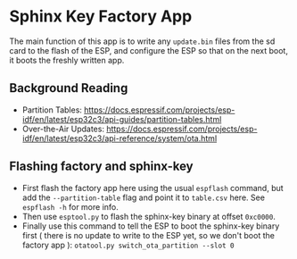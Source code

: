 # Sphinx Key Factory App

The main function of this app is to write any `update.bin` files from the sd card to the flash of the ESP, and configure the ESP so that on the next boot, it boots the freshly written app.

## Background Reading

- Partition Tables: https://docs.espressif.com/projects/esp-idf/en/latest/esp32c3/api-guides/partition-tables.html
- Over-the-Air Updates: https://docs.espressif.com/projects/esp-idf/en/latest/esp32c3/api-reference/system/ota.html

## Flashing factory and sphinx-key

- First flash the factory app here using the usual `espflash` command, but add the `--partition-table` flag and point it to `table.csv` here. See `espflash -h` for more info.
- Then use `esptool.py` to flash the sphinx-key binary at offset `0xc0000`.
- Finally use this command to tell the ESP to boot the sphinx-key binary first ( there is no update to write to the ESP yet, so we don't boot the factory app ): `otatool.py switch_ota_partition --slot 0`

